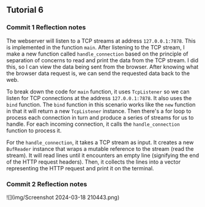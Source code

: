 ## Tutorial 6

### Commit 1 Reflection notes

The webserver will listen to a TCP streams at address `127.0.0.1:7878`. This is implemented in the function `main`. After listening to the TCP stream, I make a new function called `handle_connection` based on the principle of separation of concerns to read and print the data from the TCP stream. I did this, so I can view the data being sent from the browser. After knowing what the browser data request is, we can send the requested data back to the web.

To break down the code for `main` function, it uses `TcpListener` so we can listen for TCP connections at the address `127.0.0.1:7878`. It also uses the `bind` function. The `bind` function in this scenario works like the `new` function in that it will return a new `TcpListener` instance. Then there's a for loop to process each connection in turn and produce a series of streams for us to handle. For each incoming connection, it calls the `handle_connection` function to process it.

For the `handle_connection`, it takes a TCP stream as input. It creates a new `BufReader` instance that wraps a mutable reference to the stream (read the stream). It will read lines until it encounters an empty line (signifying the end of the HTTP request headers). Then, it collects the lines into a vector representing the HTTP request and print it on the terminal.

### Commit 2 Reflection notes

![](img/Screenshot 2024-03-18 210443.png)